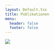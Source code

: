 ```yaml
---
layout: Default.tsx
title: Publikationen
menu:
  header: false
  footer: false
---
```

![](/media/images/tech-trends-g8b0f7bdd1_1280.jpg)